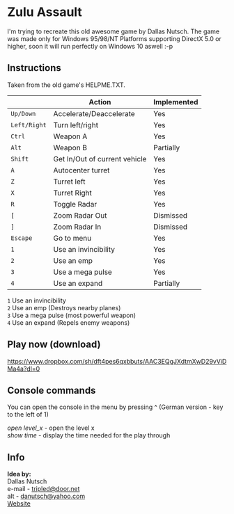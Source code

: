 # Zulu Assault
I'm trying to recreate this old awesome game by Dallas Nutsch.
The game was made only for Windows 95/98/NT Platforms supporting DirectX 5.0 or higher, soon it will run perfectly on Windows 10 aswell :-p

## Instructions

Taken from the old game's HELPME.TXT.

|     |Action|Implemented|
|-----|------|-----------|
|`Up/Down` |Accelerate/Deaccelerate|Yes|
|`Left/Right`|Turn left/right|Yes|
|`Ctrl`|Weapon A|Yes|
|`Alt`|Weapon B|Partially|
|`Shift`|Get In/Out of current vehicle|Yes|
|`A`|Autocenter turret|Yes|
|`Z`|Turret left|Yes|
|`X`|Turret Right|Yes|
|`R`|Toggle Radar|Yes|
|`[` |Zoom Radar Out|Dismissed|
|`]`|Zoom Radar In|Dismissed|
|`Escape`|Go to menu|Yes|
|`1`|Use an invincibility  |Yes|
|`2`|Use an emp|Yes|
|`3`|Use a mega pulse|Yes|
|`4`|Use an expand |Partially|

`1` Use an invincibility  
`2` Use an emp (Destroys nearby planes)  
`3` Use a mega pulse (most powerful weapon)  
`4` Use an expand (Repels enemy weapons)

## Play now (download)
https://www.dropbox.com/sh/dft4pes6qxbbuts/AAC3EQgJXdtmXwD29vViDMa4a?dl=0

## Console commands

You can open the console in the menu by pressing ^ (German version - key to the left of 1)

*open level_x* - open the level x  
*show time* - display the time needed for the play through

## Info
**Idea by:**  
Dallas Nutsch  
 e-mail - tripled@door.net  
 alt    - danutsch@yahoo.com  
[Website](www.door.net/arrowhead)
